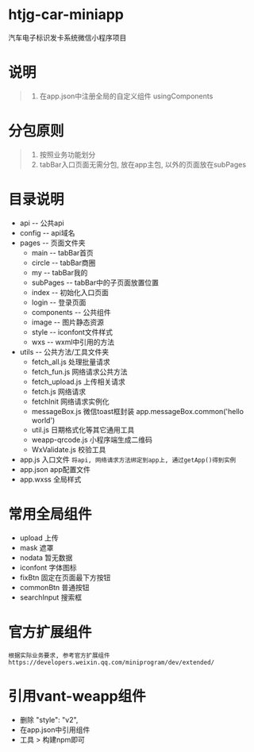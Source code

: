 # htjg-car-miniapp
汽车电子标识发卡系统微信小程序项目
# 说明
> 1. 在app.json中注册全局的自定义组件 usingComponents
# 分包原则
> 1. 按照业务功能划分
> 2. tabBar入口页面无需分包, 放在app主包, 以外的页面放在subPages
# 目录说明
+ api -- 公共api
+ config -- api域名
+ pages -- 页面文件夹
  + main -- tabBar首页
  + circle -- tabBar商圈
  + my -- tabBar我的
  + subPages -- tabBar中的子页面放置位置
  + index -- 初始化入口页面
  + login -- 登录页面
  + components -- 公共组件
  + image -- 图片静态资源
  + style -- iconfont文件样式
  + wxs -- wxml中引用的方法
+ utils -- 公共方法/工具文件夹
  + fetch_all.js 处理批量请求
  + fetch_fun.js 网络请求公共方法
  + fetch_upload.js 上传相关请求
  + fetch.js 网络请求
  + fetchInit 网络请求实例化
  + messageBox.js 微信toast框封装 app.messageBox.common('hello world')
  + util.js 日期格式化等其它通用工具
  + weapp-qrcode.js 小程序端生成二维码
  + WxValidate.js 校验工具
+ app.js 入口文件
  ` 将api, 网络请求方法绑定到app上, 通过getApp()得到实例 `
+ app.json app配置文件
+ app.wxss 全局样式

# 常用全局组件
+ upload 上传
+ mask 遮罩
+ nodata 暂无数据
+ iconfont 字体图标
+ fixBtn 固定在页面最下方按钮
+ commonBtn 普通按钮
+ searchInput 搜索框
# 官方扩展组件
` 根据实际业务要求, 参考官方扩展组件https://developers.weixin.qq.com/miniprogram/dev/extended/ `
# 引用vant-weapp组件
+ 删除 "style": "v2",
+ 在app.json中引用组件
+ 工具 > 构建npm即可
